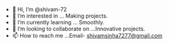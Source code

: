 - 👋 Hi, I’m @shivam-72
- 👀 I’m interested in ... Making projects. 
- 🌱 I’m currently learning ... Smoothly.
- 💞️ I’m looking to collaborate on ...Innovative projects. 
- 📫 How to reach me ...Email- shivamsinha7277@gmail.com

<!---
shivam-72/shivam-72 is a ✨ special ✨ repository because its `README.md` (this file) appears on your GitHub profile.
You can click the Preview link to take a look at your changes.
--->
